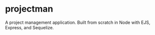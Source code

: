 # projectman

A project management application. Built from scratch in Node with EJS, Express, and Sequelize.
